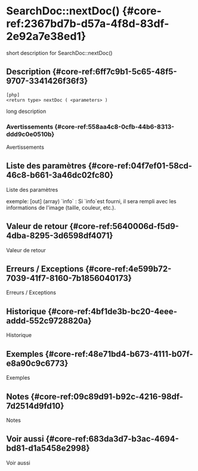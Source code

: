 # SearchDoc::nextDoc() {#core-ref:2367bd7b-d57a-4f8d-83df-2e92a7e38ed1}

<div class="short-description">
<span class="fixme template">short description for SearchDoc::nextDoc()</span>
</div>
<!--
<div class="applicability">
Obsolète depuis #.#.#
</div>
-->

## Description {#core-ref:6ff7c9b1-5c65-48f5-9707-3341426f36f3}

    [php]
    <return type> nextDoc ( <parameters> )

<span class="fixme template">long description</span>

### Avertissements {#core-ref:558aa4c8-0cfb-44b6-8313-ddd9c0e0510b}

<span class="fixme template">Avertissements</span>

## Liste des paramètres {#core-ref:04f7ef01-58cd-46c8-b661-3a46dc02fc80}

<span class="fixme template">Liste des paramètres</span>

<div class="fixme template">
exemple:  
[out] (array) `info`
:   Si `info`est fourni, il sera rempli avec les informations de l'image (taille, couleur, etc.).
</div>

## Valeur de retour {#core-ref:5640006d-f5d9-4dba-8295-3d6598df4071}

<span class="fixme template">Valeur de retour</span>

## Erreurs / Exceptions {#core-ref:4e599b72-7039-41f7-8160-7b1856040173}

<span class="fixme template">Erreurs / Exceptions</span>

## Historique {#core-ref:4bf1de3b-bc20-4eee-addd-552c9728820a}

<span class="fixme template">Historique</span>

## Exemples {#core-ref:48e71bd4-b673-4111-b07f-e8a90c9c6773}

<span class="fixme template">Exemples</span>

## Notes {#core-ref:09c89d91-b92c-4216-98df-7d2514d9fd10}

<span class="fixme template">Notes</span>

## Voir aussi {#core-ref:683da3d7-b3ac-4694-bd81-d1a5458e2998}

<span class="fixme template">Voir aussi</span>
